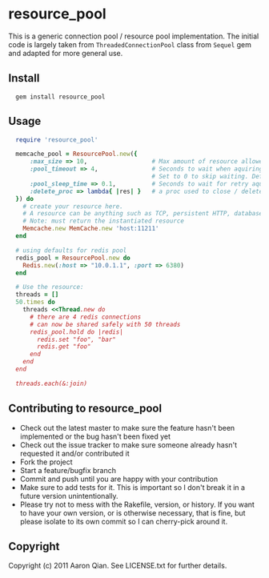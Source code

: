 # resource_pool

This is a generic connection pool / resource pool implementation. The initial code is largely taken from `ThreadedConnectionPool` class from `Sequel` gem and adapted for more general use.

## Install

```
  gem install resource_pool
```

## Usage

```ruby
  require 'resource_pool'

  memcache_pool = ResourcePool.new({
      :max_size => 10,                  # Max amount of resource allowed to create. Default is 4
      :pool_timeout => 4,               # Seconds to wait when aquiring a free resource.
                                        # Set to 0 to skip waiting. Default is 2
      :pool_sleep_time => 0.1,          # Seconds to wait for retry aquiring resource. Default is 0.001
      :delete_proc => lambda{ |res| }   # a proc used to close / delete the resource. Optional
  }) do
    # create your resource here.
    # A resource can be anything such as TCP, persistent HTTP, database, nosql
    # Note: must return the instantiated resource
    Memcache.new MemCache.new 'host:11211'
  end

  # using defaults for redis pool
  redis_pool = ResourcePool.new do
    Redis.new(:host => "10.0.1.1", :port => 6380)
  end

  # Use the resource:
  threads = []
  50.times do
    threads <<Thread.new do
      # there are 4 redis connections
      # can now be shared safely with 50 threads
      redis_pool.hold do |redis|
        redis.set "foo", "bar"
        redis.get "foo"
      end
    end
  end

  threads.each(&:join)
```

## Contributing to resource_pool

* Check out the latest master to make sure the feature hasn't been implemented or the bug hasn't been fixed yet
* Check out the issue tracker to make sure someone already hasn't requested it and/or contributed it
* Fork the project
* Start a feature/bugfix branch
* Commit and push until you are happy with your contribution
* Make sure to add tests for it. This is important so I don't break it in a future version unintentionally.
* Please try not to mess with the Rakefile, version, or history. If you want to have your own version, or is otherwise necessary, that is fine, but please isolate to its own commit so I can cherry-pick around it.

## Copyright

Copyright (c) 2011 Aaron Qian. See LICENSE.txt for
further details.

